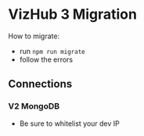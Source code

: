 # VizHub 3 Migration

How to migrate:

- run `npm run migrate`
- follow the errors

## Connections

### V2 MongoDB

- Be sure to whitelist your dev IP
